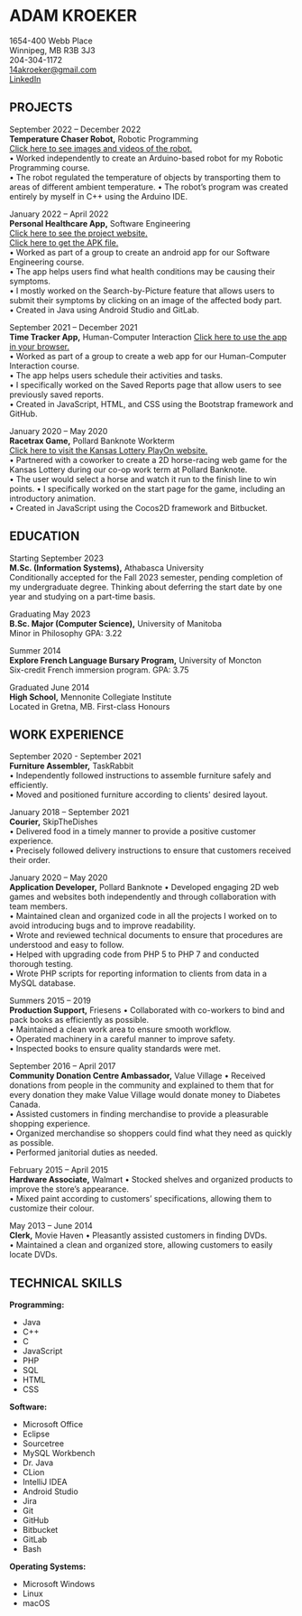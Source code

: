 # ADAM KROEKER  
1654-400 Webb Place  
Winnipeg, MB R3B 3J3  
204-304-1172  
14akroeker@gmail.com  
[LinkedIn](https://www.linkedin.com/in/adam-kroeker)  

## PROJECTS  
September 2022 – December 2022  
**Temperature Chaser Robot,** Robotic Programming  
[Click here to see images and videos of the robot.](https://drive.google.com/drive/folders/1Enr5P5ziI5ILpJkGsD8HMYNVRkxaqRI3?usp=share_link)  
• Worked independently to create an Arduino-based robot for my Robotic Programming course.  
• The robot regulated the temperature of objects by transporting them to areas of different ambient temperature. 
• The robot’s program was created entirely by myself in C++ using the Arduino IDE.  

January 2022 – April 2022  
**Personal Healthcare App,** Software Engineering  
[Click here to see the project website.](/PersonalHealthcareWebsite/)  
[Click here to get the APK file.](https://drive.google.com/drive/folders/1j1siGLkH_Gp0NXCIeegCs5K9VZ9d8xMG?usp=sharing)  
• Worked as part of a group to create an android app for our Software Engineering course.  
• The app helps users find what health conditions may be causing their symptoms.  
• I mostly worked on the Search-by-Picture feature that allows users to submit their symptoms by clicking on an image of the affected body part.  
• Created in Java using Android Studio and GitLab.  

September 2021 – December 2021  
**Time Tracker App,** Human-Computer Interaction 
[Click here to use the app in your browser.](/TimeTrackerApp/)  
• Worked as part of a group to create a web app for our Human-Computer Interaction course.  
• The app helps users schedule their activities and tasks.  
• I specifically worked on the Saved Reports page that allow users to see previously saved reports.  
• Created in JavaScript, HTML, and CSS using the Bootstrap framework and GitHub.   

January 2020 – May 2020  
**Racetrax Game,** Pollard Banknote Workterm  
[Click here to visit the Kansas Lottery PlayOn website.](https://www.kslottery.com/PlayOn/index.html)  
• Partnered with a coworker to create a 2D horse-racing web game for the Kansas Lottery during our co-op work term at Pollard Banknote.  
• The user would select a horse and watch it run to the finish line to win points.
• I specifically worked on the start page for the game, including an introductory animation.  
• Created in JavaScript using the Cocos2D framework and Bitbucket.


## EDUCATION 
Starting September 2023  
**M.Sc. (Information Systems),** Athabasca University  
Conditionally accepted for the Fall 2023 semester, pending completion of my undergraduate degree. Thinking about deferring the start date by one year and studying on a part-time basis.  

Graduating May 2023  
**B.Sc. Major (Computer Science),** University of Manitoba  
Minor in Philosophy
GPA: 3.22

Summer 2014  
**Explore French Language Bursary Program,** University of Moncton  
Six-credit French immersion program.
GPA: 3.75  

Graduated June 2014  
**High School,** Mennonite Collegiate Institute  
Located in Gretna, MB.
First-class Honours

## WORK EXPERIENCE  
September 2020 - September 2021  
**Furniture Assembler,** TaskRabbit  
• Independently followed instructions to assemble furniture safely and efficiently.  
• Moved and positioned furniture according to clients' desired layout.  

January 2018 – September 2021  
**Courier,** SkipTheDishes   
• Delivered food in a timely manner to provide a positive customer experience.  
• Precisely followed delivery instructions to ensure that customers received their order.  

January 2020 – May 2020  
**Application Developer,** Pollard Banknote 
• Developed engaging 2D web games and websites both independently and through collaboration with team members.  
• Maintained clean and organized code in all the projects I worked on to avoid introducing bugs and to improve readability.  
• Wrote and reviewed technical documents to ensure that procedures are understood and easy to follow.  
• Helped with upgrading code from PHP 5 to PHP 7 and conducted thorough testing.  
• Wrote PHP scripts for reporting information to clients from data in a MySQL database.  

Summers 2015 – 2019  
**Production Support,** Friesens
• Collaborated with co-workers to bind and pack books as efficiently as possible.  
• Maintained a clean work area to ensure smooth workflow.  
• Operated machinery in a careful manner to improve safety.  
• Inspected books to ensure quality standards were met.  

September 2016 – April 2017  
**Community Donation Centre Ambassador,** Value Village
• Received donations from people in the community and explained to them that for every donation they make Value Village would donate money to Diabetes Canada.  
• Assisted customers in finding merchandise to provide a pleasurable shopping experience.  
• Organized merchandise so shoppers could find what they need as quickly as possible.  
• Performed janitorial duties as needed.  

February 2015 – April 2015  
**Hardware Associate,** Walmart
• Stocked shelves and organized products to improve the store’s appearance.  
• Mixed paint according to customers’ specifications, allowing them to customize their colour.  

May 2013 – June 2014  
**Clerk,** Movie Haven
• Pleasantly assisted customers in finding DVDs.  
• Maintained a clean and organized store, allowing customers to easily locate DVDs.

## TECHNICAL SKILLS  
**Programming:**  
- Java
- C++
- C
- JavaScript
- PHP
- SQL
- HTML
- CSS

**Software:**  

- Microsoft Office
- Eclipse
- Sourcetree
- MySQL Workbench
- Dr. Java
- CLion
- IntelliJ IDEA
- Android Studio
- Jira
- Git
- GitHub
- Bitbucket
- GitLab
- Bash

**Operating Systems:**  
- Microsoft Windows
- Linux
- macOS 
